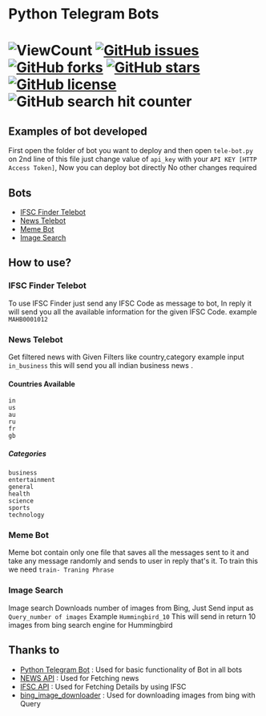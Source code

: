 # Python Telegram Bots

![ViewCount](https://views.whatilearened.today/views/github/kaustubhk24/Python-Telegram-Bots.svg) [![GitHub issues](https://img.shields.io/github/issues/kaustubhk24/Python-Telegram-Bots)](https://github.com/kaustubhk24/Python-Telegram-Bots/issues)  [![GitHub forks](https://img.shields.io/github/forks/kaustubhk24/Python-Telegram-Bots)](https://github.com/kaustubhk24/Python-Telegram-Bots/network) [![GitHub stars](https://img.shields.io/github/stars/kaustubhk24/Python-Telegram-Bots)](https://github.com/kaustubhk24/Python-Telegram-Bots/stargazers) [![GitHub license](https://img.shields.io/github/license/kaustubhk24/Python-Telegram-Bots)](https://github.com/kaustubhk24/Python-Telegram-Bots/blob/master/License.txt) 
![GitHub search hit counter](https://img.shields.io/github/search/kaustubhk24/Python-Telegram-Bots/Python-Telegram-Bots)
===========================


## Examples of bot developed
 First open the folder of bot you want to deploy and then open `tele-bot.py`  on 2nd line of this file just change value of `api_key` with your `API KEY [HTTP Access Token]`, Now you can deploy bot directly No other changes required



## Bots
* [IFSC Finder Telebot](https://github.com/kaustubhk24/Python-Telegram-Bots/#ifsc-finder-telebot)
* [News Telebot](https://github.com/kaustubhk24/Python-Telegram-Bots/#news-telebot)
* [Meme Bot](https://github.com/kaustubhk24/Python-Telegram-Bots/#meme-bot)
* [Image Search](https://github.com/kaustubhk24/Python-Telegram-Bots/#image-search)

## How to use?

### IFSC Finder Telebot
To use IFSC Finder just send any IFSC Code as message to bot, In reply it will send you all the available information for the given IFSC Code.
example `MAHB0001012`
### News Telebot
Get filtered news with Given Filters like country,category
example input  `in_business` this will send you all indian business news .

#### Countries Available
```
in
us
au
ru
fr
gb
```
##### Categories
```
business
entertainment
general
health
science
sports
technology

```
### Meme Bot
Meme bot  contain only  one file that saves all the messages sent to it and take any message randomly and sends to user in reply that's it.
To train this we need ```train- Traning Phrase ```
### Image Search
Image search Downloads number of images from Bing, Just Send input as ```Query_number of images```
Example ```Hummingbird_10``` This will send in return 10 images from bing search engine for Hummingbird

## Thanks to

* [Python Telegram Bot](https://github.com/python-telegram-bot/python-telegram-bot) : Used for basic functionality of Bot in all bots
* [NEWS API](https://github.com/SauravKanchan/NewsAPI) : Used for Fetching news
* [IFSC API](https://github.com/kaustubhk24/Indian-Banks-Data) : Used for Fetching Details by using IFSC
* [bing_image_downloader](https://github.com/gurugaurav/bing_image_downloader) : Used for downloading images from bing with Query
